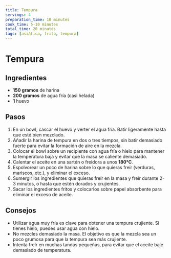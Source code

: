 ```yaml
---
title: Tempura
servings: 4
preparation_time: 10 minutes
cook_time: 5-10 minutes
total_time: 20 minutes
tags: [asiática, frito, tempura]
---
```


# Tempura

## Ingredientes

- **150 gramos** de harina
- **200 gramos** de agua fría (casi helada)
- **1** huevo

## Pasos

1. En un bowl, cascar el huevo y verter el agua fría. Batir ligeramente hasta que esté bien mezclado.
2. Añadir la harina de tempura en dos o tres tiempos, sin batir demasiado fuerte para evitar la formación de aire en la mezcla.
3. Colocar el bowl sobre un recipiente con agua fría o hielo para mantener la temperatura baja y evitar que la masa se caliente demasiado.
4. Calentar el aceite en una sartén o freidora a unos **180°C**.
5. Espolvorear un poco de harina sobre lo que quieras freír (verduras, mariscos, etc.), y eliminar el exceso.
6. Sumergir los ingredientes que quieras freír en la masa y freír durante 2-3 minutos, o hasta que estén dorados y crujientes. 
7. Sacar los ingredientes fritos y colocarlos sobre papel absorbente para eliminar el exceso de aceite.

## Consejos

- Utilizar agua muy fría es clave para obtener una tempura crujiente. Si tienes hielo, puedes usar agua con hielo.
- No mezcles demasiado la masa. El objetivo es que la mezcla sea un poco grumosa para que la tempura sea más crujiente.
- Intenta freír en muchas tandas pequeñas, para evitar que el aceite baje demasiado de temperatura.
